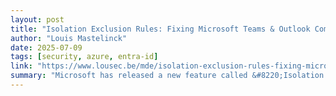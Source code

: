 ```yaml
---
layout: post
title: "Isolation Exclusion Rules: Fixing Microsoft Teams & Outlook Communication During Isolation"
author: "Louis Mastelinck"
date: 2025-07-09
tags: [security, azure, entra-id]
link: "https://www.lousec.be/mde/isolation-exclusion-rules-fixing-microsoft-teams-outlook-communication-during-isolation/"
summary: "Microsoft has released a new feature called &#8220;Isolation Exclusion Rules&#8221;, and its the feature we all have been waiting for! Selective isolation is broken Currently, if you haven&#8217;t ..."
---
```


